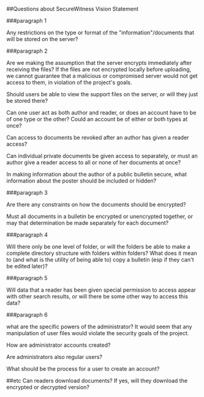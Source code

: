 ##Questions about SecureWitness Vision Statement


###paragraph 1

Any restrictions on the type or format of the "information"/documents that will be stored on the server?


###paragraph 2

Are we making the assumption that the server encrypts immediately after receiving the files? If the files are not encrypted locally before uploading, we cannot guarantee that a malicious or compromised server would not get access to them, in violation of the project's goals.

Should users be able to view the support files on the server, or will they just be stored there?

Can one user act as both author and reader, or does an account have to be of one type or the other? Could an account be of either or both types at once?

Can access to documents be revoked after an author has given a reader access?

Can individual private documents be given access to separately, or must an author give a reader access to all or none of her documents at once?

In making information about the author of a public bulletin secure, what information about the poster should be included or hidden?


###paragraph 3

Are there any constraints on how the documents should be encrypted?

Must all documents in a bulletin be encrypted or unencrypted together, or may that determination be made separately for each document?


###paragraph 4

Will there only be one level of folder, or will the folders be able to make a complete directory structure with folders within folders? What does it mean to (and what is the utility of being able to) copy a bulletin (esp if they can't be edited later)?


###paragraph 5

Will data that a reader has been given special permission to access appear with other search results, or will there be some other way to access this data?


###paragraph 6

what are the specific powers of the administrator? It would seem that any manipulation of user files would violate the security goals of the project.

How are administrator accounts created?

Are administrators also regular users?

What should be the process for a user to create an account?

##etc
Can readers download documents? If yes, will they download the encrypted or decrypted version?
